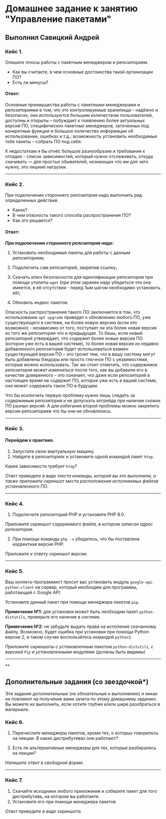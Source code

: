 # Домашнее задание к занятию "Управление пакетами"

## Выполнил Савицкий Андрей

### Кейс 1.

Опишите плюсы работы с пакетным менеджером и репозиторием.

* Как вы считаете, в чем основные достоинства такой организации ПО?
* Есть ли минусы?

#### Ответ:

Основные преимущества работы с пакетными менеджерами и репозиториями в том, что это контролируемые хранилища – надёжно и безопасно; они используются большим количеством пользователей, доступны и открыты – побуждает к появлению более актуальных версий ПО, специфических пакетных менеджеров, заточенных под конкретные функции и большое количество информации об использовании, ошибках и т.д.; возможность установить необходимые тебе пакеты – собрать ПО под себя.  

К недостаткам я бы отнёс большое разнообразие и требования к отладке - список зависимостей, который нужно отслеживать, откуда скачивать — для простых обывателей, незнающих что им для чего нужно, это лишние нагрузки.  

---

### Кейс 2.

При подключении стороннего репозитория надо выполнить ряд определенных действий.

* Каких?
* В чем опасность такого способа распространения ПО?
* Как это решается?

#### Ответ:

 ***При подключении стороннего репозитория надо:*** 

1) Установить необходимые пакеты для работы с данным репозиторием; 

2) Подключить сам репозиторий, закрепив ссылку; 

3) Скачать ключ безопасности для идентификации репозитория при помощи утилиты `wget` (при этом заранее надо убедиться что она имеется, в её отсутствии - перед 1ым шагом необходимо установить её);  

 4) Обновить индекс пакетов.  

 Опасность распространения такого ПО заключается в том, что использование `apt upgrade` приведет к обновлению любого ПО, уже существующего в системе, на более новую версию (если это возможно) - независимо от того, поступает ли эта более новая версия из того же репозитория что и предыдущая. То бишь, если новый репозиторий утверждает, что содержит более новые версии ПО (которое уже есть в вашей системе), то более новая версия из недавно добавленного репозитория будет использоваться взамен существующей версии ПО – это грозит тем, что в вашу систему могут быть добавлены бэкдоры или просто глючное ПО с уязвимостями, которые можно использовать. Так же стоит отметить, что содержимое репозитория может измениться после того, как вы добавили его в качестве доверенного – это означает, что даже если репозиторий в настоящее время не содержит ПО, которое уже есть в вашей системе, оно может содержать такое ПО в будущем.  

 Что бы исключить первую проблему нужно лишь следить за содержимым репозитория и не допускать апгрейда при наличии схожих ПО разных версий. А для избегания второй проблемы можно закрепить версии репозиториев что бы они не обновлялись.  

---

### Кейс 3.

#### Перейдем к практике.

1. Запустите свою виртуальную машину.
2. Найдите в репозиториях и установите одной командой пакет `htop`.

Какие зависимости требует `htop`?

*Ответ приведите в виде текста команды, которой вы это выполнили, а также приложите скриншот места расположения исполняемых файлов установленного ПО.*

---

### Кейс 4.

1. Подключите репозиторий PHP и установите PHP 8.0.

*Приложите скриншот содержимого файла, в котором записан адрес репозитория.*

2. При помощи команды `php -v` убедитесь, что бы поставлена корректная версия PHP.

*Приложите к ответу скриншот версии.*

---

### Кейс 5.

Ваш коллега-программист просит вас установить модуль `google-api-python-client` на сервер, который необходим для программы, работающей с Google API.

Установите данный пакет при помощи менеджера пакетов `pip`.

**Примечение №1:** для установки может быть необходим пакет `python-distutils`, проверьте его наличие в системе.

**Примечение №2:** не забудьте выдать права на исполение скачанному файлу. Возможно, будет ошибка при установки при помощи Python версии 2, в таком случае воспользйтесь командой `python3`.

*Приложите скриншоты  с установленным пакетом `python-distutils`, с версией `Pip` и установленными модулями (должны быть видимы)*

---

**

## Дополнительные задания (со звездочкой*)
Эти задания дополнительные (не обязательные к выполнению) и никак не повлияют на получение вами зачета по этому домашнему заданию. Вы можете их выполнить, если хотите глубже и/или шире разобраться в материале.

### Кейс 6.

1. Перечислите менеджеры пакетов, кроме тех, о которых говорилось на лекции.
В каких дистрибутивах они работают?

2. Есть ли альтернативные менеджеры для тех, которые разбирались на лекции?

*Напишите ответ в свободной форме.*

---

### Кейс 7.

1. Скачайте исходники любого приложения и соберите пакет для того дистрибутива, на котором вы работаете.
2. Установите его при помощи менеджера пакетов

*Ответ приведите в виде скриншота.*
